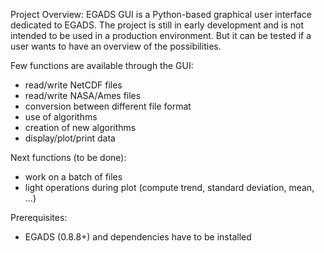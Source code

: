 Project Overview:
EGADS GUI is a Python-based graphical user interface dedicated to EGADS. The project is still in early development and is not intended to be used in a production environment. But it can be tested if a user wants to have an overview of the possibilities. 

Few functions are available through the GUI:
   - read/write NetCDF files
   - read/write NASA/Ames files
   - conversion between different file format
   - use of algorithms
   - creation of new algorithms
   - display/plot/print data

Next functions (to be done):
   - work on a batch of files
   - light operations during plot (compute trend, standard deviation, mean, ...)

Prerequisites:
   - EGADS (0.8.8+) and dependencies have to be installed
